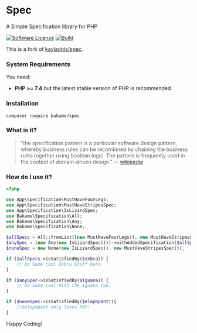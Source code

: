 # Spec

A Simple Specification library for PHP

[![Software License](https://img.shields.io/badge/license-MIT-brightgreen.svg?style=flat-square)](LICENSE.md)
[![Build](https://github.com/bakame-php/spec/workflows/build/badge.svg)](https://github.com/bakame-php/spec/actions?query=workflow%3A%22build%22)

This is a fork of [kayladnls/spec](https://github.com/greydnls/spec).

### System Requirements

You need:

- **PHP >= 7.4** but the latest stable version of PHP is recommended

### Installation

```
composer require bakame/spec
```

### What is it?

> "the specification pattern is a particular software design pattern, 
whereby business rules can be recombined by chaining the business 
rules together using boolean logic. The pattern is frequently used in 
the context of domain-driven design." -- [wikipedia](https://en.wikipedia.org/wiki/Specification_pattern)

### How do I use it?

~~~php
<?php

use App\Specification\MustHaveFourLegs;
use App\Specification\MustHaveStripesSpec;
use App\Specification\IsLizardSpec;
use Bakame\Specification\All;
use Bakame\Specification\Any;
use Bakame\Specification\None;

$allSpecs = All::fromList([new MustHaveFourLegs(), new MustHaveStripesSpec()]);
$anySpec = (new Any(new IsLizardSpec()))->withAddedSpecification($allSpecs);
$noneSpec = new None(new IsLizardSpec(), new MustHaveStripesSpec());

if ($allSpecs->isSatisfiedBy($zebra)) {
	// Do Some cool Zebra Stuff here. 
} 

if ($anySpec->isSatisfiedBy($iguana)) {
    // Do Some cool With the Iguana too.
}

if ($noneSpec->isSatisfiedBy($elephpant)){ 
    //$elephpant only loves PHP!
}
~~~

Happy Coding!
